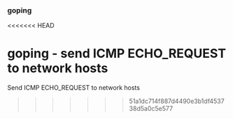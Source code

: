 ### goping
<<<<<<< HEAD

goping - send ICMP ECHO_REQUEST to network hosts
=======
 
Send ICMP ECHO_REQUEST to network hosts
>>>>>>> 51a1dc714f887d4490e3b1df453738d5a0c5e577

